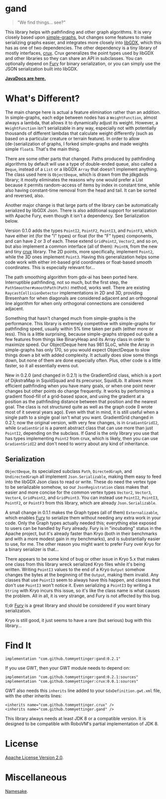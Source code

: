# gand

> "We find things... see?"

This library helps with pathfinding and other graph algorithms.
It is very closely based upon [simple-graphs](https://github.com/earlygrey/simple-graphs), but
changes some features to make serializing graphs easier, and integrates more closely into
[libGDX](https://github.com/libgdx/libgdx), which this has as one of two dependencies. The
other dependency is a tiny library of mostly interfaces, [crux](https://github.com/tommyettinger/crux).
Crux generalizes the point types used by libGDX and other libraries so they can share an API in subclasses.
You can optionally depend on [Fury](https://fury.apache.org) for binary serialization, or you can
simply use the JSON serialization built into libGDX.

**[JavaDocs are here.](https://tommyettinger.github.io/gand/apidocs/)**

# What's Different?

The main change here is actual a feature elimination rather than an addition. In simple-graphs, each edge between
nodes has a `WeightFunction`, almost always a lambda, that allows it to dynamically adjust its weight. However, a
`WeightFunction` isn't serializable in any way, especially not with potentially thousands of different lambdas that
calculate weight differently (such as based on a particular creature or terrain feature). In order to allow
(de-)serialization of graphs, I forked simple-graphs and made weights simple `float`s. That's the main thing.

There are some other parts that changed. Paths produced by pathfinding algorithms by default will use a type of
double-ended queue, also called a `Deque`, instead of a `List` or a libGDX `Array` that doesn't implement anything.
The class used here is `ObjectDeque`, which is drawn from the jdkgdxds library; it mostly eliminates the reasons why
one would prefer a List because it permits random-access of items by index in constant time, while also having
constant-time removal from the head and tail. It can be sorted and reversed, also.

Another major change is that large parts of the library can be automatically serialized by libGDX Json. There is also
additional support for serialization with Apache Fury, even though it isn't a dependency. See
Serialization below.

Version 0.1.0 adds the types `PointI2`, `PointF2`, `PointI3`, and `PointF3`, which have either int (for the "I"
types) or float (for the "F" types) components, and can have 2 or 3 of each. These extend `GridPoint2`, `Vector2`,
and so on, but also implement a common interface (all of them): `PointN`, from the new and tiny
[crux](https://github.com/tommyettinger/crux) library. The 2D points, more specifically, implement `Point2`, while
the 3D ones implement `Point3`. Having this generalization helps some code work with either int-based grid
coordinates or float-based smooth coordinates. This is especially relevant for...

The path smoothing algorithm from gdx-ai has been ported here. Interruptible pathfinding, not so much, but the
first step, the `PathSmoother#smoothPath(Path)` method, works well. There are existing `RaycastCollisionDetector`
implementations in 2D and 3D, providing Bresenham for when diagonals are considered adjacent and an orthogonal
line algorithm for when only orthogonal connections are considered adjacent.

Something that hasn't changed much from simple-graphs is the performance. This library is extremely competitive
with simple-graphs for pathfinding speed, usually within 5% time taken per path (either more or less). This is
a little surprising, because simple-graphs stripped out quite a few features from things like BinaryHeap and its
Array class in order to maximize speed. Our ObjectDeque here has 981 SLoC, while the Array in simple-graphs has
only 170, so you would expect ObjectDeque to slow things down a bit with added complexity. It actually does slow
some things down, but none of them are done especially often. Plus, other code is a little faster, so it all
essentially evens out.

New in 0.2.0 (and changed in 0.2.1) is the GradientGrid class, which is a port of DijkstraMap in SquidSquad and its
precursor, SquidLib. It allows more efficient pathfinding when you have many goals, or when one point never changes but
other points do change frequently. It works by performing a gradient flood-fill of a grid-based space, and using the
gradient at a position as the pathfinding distance between that position and the nearest goal. The class is not
structured quite as well as the graph code (I wrote most of it several years ago). Even with that in mind, it is still
useful when a single path to a single goal isn't what you want. GradientGrid changed in 0.2.1; now the original version,
with very few changes, is in `GradientGridI2`, while `GradientGrid` is a parent abstract class that can use more than
just `PointI2`, depending on the subclass. If Gand is the only library you use that has types implementing `Point2` from
crux, which is likely, then you can use `GradientGridI2` and don't need to worry about any kind of inheritance.

## Serialization

`ObjectDeque`, its specialized subclass `Path`, `DirectedGraph`, and `UndirectedGraph`
all implement `Json.Serializable`, making them easy to feed into the libGDX Json class to read or write. These do
need the vertex type to be serializable somehow, so our `JsonRegistration` class makes that easier and more concise
for the common vertex types `Vector2`, `Vector3`, `Vector4`, `GridPoint2`, and `GridPoint3`. You can instead use
`PointI2`, `PointI3`, `PointF2`, or `PointF3` from this library, which are already `Json.Serializable`.

A small change in 0.1.1 makes the Graph types (all of them) `Externalizable`, which enables
[Fury](https://fury.apache.org) to serialize them without needing any extra work in your code. Only the Graph
types actually needed this; everything else exposed to users can be handled by Fury already. Fury is in
"incubating" status in the Apache project, but it's already faster than Kryo (both in their benchmarks and with
a more modest gain in my benchmarks), and is substantially easier to use, for me. The other reason you might want
to prefer Fury over Kryo for a binary serializer is that...

There appears to be some kind of bug or other issue in Kryo 5.x that makes one class from this library wreck
serialized Kryo files while it's being written. Writing `PointI3` values to the end of a Kryo `Output` somehow
changes the bytes at the beginning of the `Output`, making them invalid. Any classes that use `PointI3` seem to
always have this happen, and classes that don't use `PointI3` won't notice it. Even serializing a `PointI3` by
writing a `String` with Kryo incurs this issue, so it's like the class name is what causes the problem. All in
all, it is very strange, and Fury is not affected by this bug.

tl;dr [Fury](https://fury.apache.org) is a great library and should be considered if you want binary serialization.

Kryo is still good, it just seems to have a rare (but serious) bug with this library...

# Find It

`implementation "com.github.tommyettinger:gand:0.2.1"`

If you use GWT, then your GWT module needs to depend on:

```
implementation "com.github.tommyettinger:gand:0.2.1:sources"
implementation "com.github.tommyettinger:crux:0.0.1:sources"
```

GWT also needs this `inherits` line added to your `GdxDefinition.gwt.xml` file, with the other inherits lines:

```
<inherits name="com.github.tommyettinger.crux" />
<inherits name="com.github.tommyettinger.gand" />
```

This library always needs at least JDK 8 or a compatible version. It is designed to be compatible with RoboVM's
partial implementation of JDK 8.


# License

[Apache License Version 2.0](LICENSE).

# Miscellaneous

[Namesake](https://starwars.fandom.com/wiki/Gand).